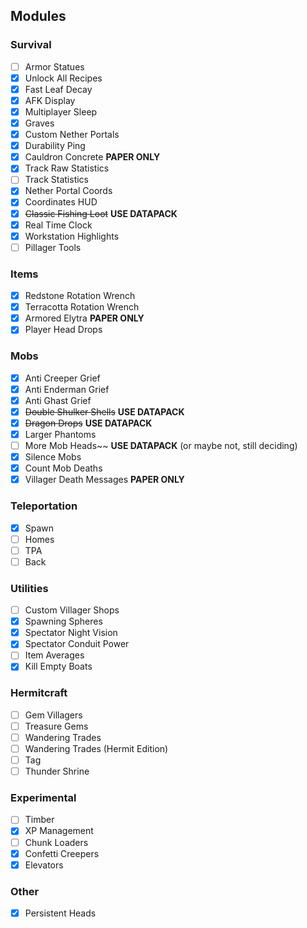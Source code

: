 ## Modules

### Survival

- [ ] Armor Statues
- [x] Unlock All Recipes
- [x] Fast Leaf Decay
- [x] AFK Display
- [x] Multiplayer Sleep
- [x] Graves
- [x] Custom Nether Portals
- [x] Durability Ping
- [x] Cauldron Concrete **PAPER ONLY**
- [x] Track Raw Statistics
- [ ] Track Statistics
- [x] Nether Portal Coords
- [x] Coordinates HUD
- [x] ~~Classic Fishing Loot~~ **USE DATAPACK**
- [x] Real Time Clock
- [x] Workstation Highlights
- [ ] Pillager Tools

### Items
- [x] Redstone Rotation Wrench
- [x] Terracotta Rotation Wrench
- [x] Armored Elytra **PAPER ONLY**
- [x] Player Head Drops

### Mobs

- [x] Anti Creeper Grief
- [x] Anti Enderman Grief
- [x] Anti Ghast Grief
- [x] ~~Double Shulker Shells~~ **USE DATAPACK**
- [x] ~~Dragon Drops~~ **USE DATAPACK**
- [x] Larger Phantoms
- [ ] More Mob Heads~~ **USE DATAPACK** (or maybe not, still deciding)
- [x] Silence Mobs
- [x] Count Mob Deaths
- [x] Villager Death Messages **PAPER ONLY**

### Teleportation

- [x] Spawn
- [ ] Homes
- [ ] TPA
- [ ] Back

### Utilities

- [ ] Custom Villager Shops
- [x] Spawning Spheres
- [x] Spectator Night Vision
- [x] Spectator Conduit Power
- [ ] Item Averages
- [x] Kill Empty Boats

### Hermitcraft

- [ ] Gem Villagers
- [ ] Treasure Gems
- [ ] Wandering Trades
- [ ] Wandering Trades (Hermit Edition)
- [ ] Tag
- [ ] Thunder Shrine

### Experimental

- [ ] Timber
- [x] XP Management
- [ ] Chunk Loaders
- [x] Confetti Creepers
- [x] Elevators

### Other
- [x] Persistent Heads